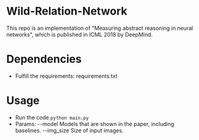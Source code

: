 # Wild-Relation-Network

This repo is an implementation of "Measuring abstract reasoning in neural networks", which is published in ICML 2018 by DeepMind.

# Dependencies
* Fulfill the requirements: requirements.txt

# Usage
* Run the code `python main.py`
* Params: --model      Models that are shown in the paper, including baselines.
           --img_size   Size of input images.
